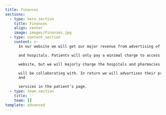 ```yaml
---
title: finances
sections:
  - type: hero_section
    title: Finances
    align: center
    image: images/Finanses.jpg
  - type: content_section
    content: >-
      In our website we will get our major revenue from advertising of drugs

      and hospitals. Patients will only pay a minimal charge to access the

      website, but we will majorly charge the hospitals and pharmacies we

      will be collaborating with. In return we will advertises their products
      and

      services in the patient’s page.
  - type: team_section
    title: ''
    team: []
template: advanced
---
```

